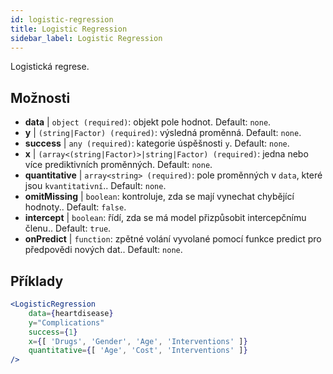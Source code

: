 ```yaml
---
id: logistic-regression
title: Logistic Regression
sidebar_label: Logistic Regression
---
```


Logistická regrese.

## Možnosti

* __data__ | `object (required)`: objekt pole hodnot. Default: `none`.
* __y__ | `(string|Factor) (required)`: výsledná proměnná. Default: `none`.
* __success__ | `any (required)`: kategorie úspěšnosti `y`. Default: `none`.
* __x__ | `(array<(string|Factor)>|string|Factor) (required)`: jedna nebo více prediktivních proměnných. Default: `none`.
* __quantitative__ | `array<string> (required)`: pole proměnných v `data`, které jsou `kvantitativní`.. Default: `none`.
* __omitMissing__ | `boolean`: kontroluje, zda se mají vynechat chybějící hodnoty.. Default: `false`.
* __intercept__ | `boolean`: řídí, zda se má model přizpůsobit intercepčnímu členu.. Default: `true`.
* __onPredict__ | `function`: zpětné volání vyvolané pomocí funkce predict pro předpovědi nových dat.. Default: `none`.


## Příklady

```jsx live
<LogisticRegression 
    data={heartdisease} 
    y="Complications"
    success={1}
    x={[ 'Drugs', 'Gender', 'Age', 'Interventions' ]}
    quantitative={[ 'Age', 'Cost', 'Interventions' ]}
/>
```

